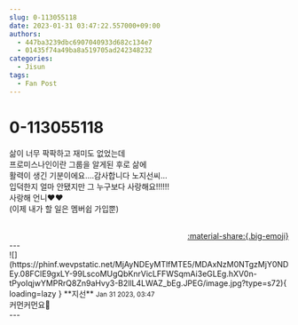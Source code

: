 ```yaml
---
slug: 0-113055118
date: 2023-01-31 03:47:22.557000+09:00
authors:
  - 447ba3239dbc6907040933d682c134e7
  - 01435f74a49ba8a519705ad242348232
categories:
  - Jisun
tags:
  - Fan Post
---
```


# 0-113055118

<div class="post-container" markdown="1">
<div class="content-container md-sidebar__scrollwrap" markdown="1">

삶이 너무 팍팍하고 재미도 없었는데<br>프로미스나인이란 그룹을 알게된 후로 삶에<br>활력이 생긴 기분이에요….감사합니다 노지선씨…<br>입덕한지 얼마 안됐지만 그 누구보다 사랑해요!!!!!!<br>사랑해 언니❤️❤️<br>(이제 내가 할 일은 멤버쉽 가입뿐)<br><br>

</div>
</div>

<div style="text-align: right;" markdown="1">
<a href="https://weverse.io/fromis9/fanpost/0-113055118" style="text-align: right;">:material-share:{.big-emoji}</a>
</div>
---

<div class="comments-container md-sidebar__scrollwrap" markdown="1">
<div class="comment" markdown="1">
<div class='id-container' markdown="1">
![](https://phinf.wevpstatic.net/MjAyNDEyMTlfMTE5/MDAxNzM0NTgzMjY0NDEy.08FClE9gxLY-99LscoMUgQbKnrVicLFFWSqmAi3eGLEg.hXV0n-tPyoIqjwYMPRrQ8Zn9aHvy3-B2llL4LWAZ_bEg.JPEG/image.jpg?type=s72){ loading=lazy }
**<span class="artist">지선</span>** <small>Jan 31 2023, 03:47</small><br>
</div>
<div class='comment-body' markdown="1">
커먼커먼요🥴
</div>
</div>
</div>
---
